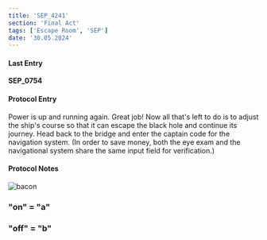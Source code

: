 ```yaml
---
title: 'SEP_4241'
section: 'Final Act'
tags: ['Escape Room', 'SEP']
date: '30.05.2024'
---
```


#### Last Entry

**SEP_0754**

#### Protocol Entry

Power is up and running again. Great job! Now all that's left to do is to adjust the ship's course
so that it can escape the black hole and continue its journey. Head back to the bridge and enter the
captain code for the navigation system. (In order to save money, both the eye exam and the
navigational system share the same input field for verification.)

#### Protocol Notes

<div class="flex flex-col items-center">
    <img src="/images/bacon.jpg" alt="bacon" class="rounded-md"/>
    <h3>"on" = "a"</h3>
    <h3>"off" = "b"</h3>
</div>
